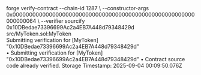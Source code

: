 <div id="termynal" data-termynal>
    <span data-ty="input"><span class="file-path"></span> forge verify-contract --chain-id 1287 \</span>
    <span data-ty>--constructor-args 0x0000000000000000000000000000000000000000000000000000000000000064 \</span>
    <span data-ty>--verifier sourcify 0x10DBedae73396699Ac2a4EB7A448d79348429d src/MyToken.sol:MyToken</span>
    <br>
    <span data-ty>Submitting verification for [MyToken] "0x10DBedae73396699Ac2a4EB7A448d79348429d"</span>
    <br>
    <span data-ty>• Submitting verification for [MyToken] "0x10DBedae73396699Ac2a4EB7A448d79348429d"</span>
    <span data-ty>• Contract source code already verified. Storage Timestamp: 2025-09-04 00:09:50.076Z</span>
    <span data-ty="input"><span class="file-path"></span></span>
</div>

